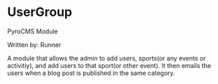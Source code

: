 UserGroup
=========

PyroCMS Module

Written by: Runner

A module that allows the admin to add users, sports(or any events or activitiy), and add users to that sport(or other event).
It then emails the users when a blog post is published in the same category.
